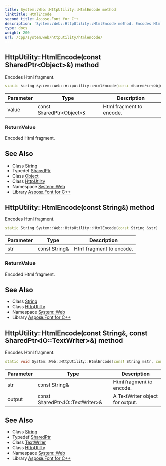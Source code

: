 ```yaml
---
title: System::Web::HttpUtility::HtmlEncode method
linktitle: HtmlEncode
second_title: Aspose.Font for C++
description: 'System::Web::HttpUtility::HtmlEncode method. Encodes Html fragment in C++.'
type: docs
weight: 200
url: /cpp/system.web/httputility/htmlencode/
---
```

## HttpUtility::HtmlEncode(const SharedPtr\<Object\>\&) method


Encodes Html fragment.

```cpp
static String System::Web::HttpUtility::HtmlEncode(const SharedPtr<Object> &value)
```


| Parameter | Type | Description |
| --- | --- | --- |
| value | const SharedPtr\<Object\>\& | Html fragment to encode. |

### ReturnValue

Encoded Html fragment.

## See Also

* Class [String](../../../system/string/)
* Typedef [SharedPtr](../../../system/sharedptr/)
* Class [Object](../../../system/object/)
* Class [HttpUtility](../)
* Namespace [System::Web](../../)
* Library [Aspose.Font for C++](../../../)
## HttpUtility::HtmlEncode(const String\&) method


Encodes Html fragment.

```cpp
static String System::Web::HttpUtility::HtmlEncode(const String &str)
```


| Parameter | Type | Description |
| --- | --- | --- |
| str | const String\& | Html fragment to encode. |

### ReturnValue

Encoded Html fragment.

## See Also

* Class [String](../../../system/string/)
* Class [HttpUtility](../)
* Namespace [System::Web](../../)
* Library [Aspose.Font for C++](../../../)
## HttpUtility::HtmlEncode(const String\&, const SharedPtr\<IO::TextWriter\>\&) method


Encodes Html fragment.

```cpp
static void System::Web::HttpUtility::HtmlEncode(const String &str, const SharedPtr<IO::TextWriter> &output)
```


| Parameter | Type | Description |
| --- | --- | --- |
| str | const String\& | Html fragment to encode. |
| output | const SharedPtr\<IO::TextWriter\>\& | A TextWriter object for output. |

## See Also

* Class [String](../../../system/string/)
* Typedef [SharedPtr](../../../system/sharedptr/)
* Class [TextWriter](../../../system.io/textwriter/)
* Class [HttpUtility](../)
* Namespace [System::Web](../../)
* Library [Aspose.Font for C++](../../../)
